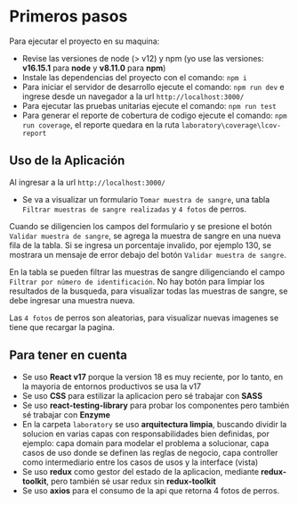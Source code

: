# Primeros pasos

Para ejecutar el proyecto en su maquina:

- Revise las versiones de node (> v12) y npm (yo use las versiones: **v16.15.1** para **node** y **v8.11.0** para **npm**)
- Instale las dependencias del proyecto con el comando: `npm i`
- Para iniciar el servidor de desarrollo ejecute el comando: `npm run dev` e ingrese desde un navegador a la url `http://localhost:3000/`
- Para ejecutar las pruebas unitarias ejecute el comando: `npm run test`
- Para generar el reporte de cobertura de codigo ejecute el comando: `npm run coverage`, el reporte quedara en la ruta `laboratory\coverage\lcov-report`

## Uso de la Aplicación

Al ingresar a la url `http://localhost:3000/`

- Se va a visualizar un formulario `Tomar muestra de sangre`, una tabla `Filtrar muestras de sangre realizadas` y `4 fotos` de perros.

Cuando se diligencien los campos del formulario y se presione el botón `Validar muestra de sangre`, se agrega la muestra de sangre en una nueva fila de la tabla.
Si se ingresa un porcentaje invalido, por ejemplo 130, se mostrara un mensaje de error debajo del botón `Validar muestra de sangre`.

En la tabla se pueden filtrar las muestras de sangre diligenciando el campo `Filtrar por número de identificación`. No hay botón para limpiar los resultados de la busqueda, para visualizar todas las muestras de sangre, se debe ingresar una muestra nueva.

Las `4 fotos` de perros son aleatorias, para visualizar nuevas imagenes se tiene que recargar la pagina.

## Para tener en cuenta

- Se uso **React v17** porque la version 18 es muy reciente, por lo tanto, en la mayoria de entornos productivos se usa la v17
- Se uso **CSS** para estilizar la aplicacion pero sé trabajar con **SASS**
- Se uso **react-testing-library** para probar los componentes pero también sé trabajar con **Enzyme**
- En la carpeta `laboratory` se uso **arquitectura limpia**, buscando dividir la solucion en varias capas con responsabilidades bien definidas, por ejemplo:
capa domain para modelar el problema a solucionar, capa casos de uso donde se definen las reglas de negocio, capa controller como intermediario entre los casos de usos y la interface (vista)
- Se uso **redux** como gestor del estado de la aplicacion, mediante **redux-toolkit**, pero también sé usar redux sin **redux-toolkit**
- Se uso **axios** para el consumo de la api que retorna 4 fotos de perros.
